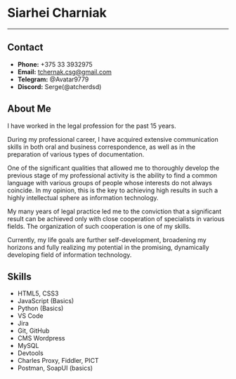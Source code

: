 # Siarhei Charniak
******
## Contact
* __Phone:__ +375 33 3932975
* __Email:__ tchernak.csg@gmail.com
* __Telegram:__ @Avatar9779
* __Discord:__ Serge(@atcherdsd)
## About Me
I have worked in the legal profession for the past 15 years.

During my professional career, I have acquired extensive communication skills in both oral and business correspondence, as well as in the preparation of various types of documentation.

One of the significant qualities that allowed me to thoroughly develop the previous stage of my professional activity is the ability to find a common language with various groups of people whose interests do not always coincide. In my opinion, this is the key to achieving high results in such a highly intellectual sphere as information technology.

My many years of legal practice led me to the conviction that a significant result can be achieved only with close cooperation of specialists in various fields. The organization of such cooperation is one of my skills.

Currently, my life goals are further self-development, broadening my horizons and fully realizing my potential in the promising, dynamically developing field of information technology.
## Skills
* HTML5, CSS3
* JavaScript (Basics)
* Python (Basics)
* VS Code
* Jira
* Git, GitHub
* CMS Wordpress
* MySQL
* Devtools
* Charles Proxy, Fiddler, PICT
* Postman, SoapUI (basics)
